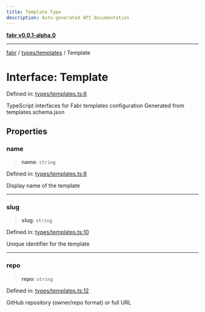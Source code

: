 ```yaml
---
title: Template Type
description: Auto-generated API documentation
---
```


[**fabr v0.0.1-alpha.0**](../../../README.md)

***

[fabr](../../../README.md) / [types/templates](../README.md) / Template

# Interface: Template

Defined in: [types/templates.ts:6](https://github.com/yashjawale/fabr/blob/main/src/types/templates.ts#L6)

TypeScript interfaces for Fabr templates configuration
Generated from templates.schema.json

## Properties

### name

> **name**: `string`

Defined in: [types/templates.ts:8](https://github.com/yashjawale/fabr/blob/main/src/types/templates.ts#L8)

Display name of the template

***

### slug

> **slug**: `string`

Defined in: [types/templates.ts:10](https://github.com/yashjawale/fabr/blob/main/src/types/templates.ts#L10)

Unique identifier for the template

***

### repo

> **repo**: `string`

Defined in: [types/templates.ts:12](https://github.com/yashjawale/fabr/blob/main/src/types/templates.ts#L12)

GitHub repository (owner/repo format) or full URL
